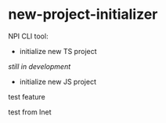 # new-project-initializer
NPI CLI tool:
- initialize new TS project

_still in development_
- initialize new JS project

test feature

test from Inet

